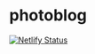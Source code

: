 # photoblog

[![Netlify Status](https://api.netlify.com/api/v1/badges/24d9ef89-a853-4fa7-9d3a-b90fd33a4678/deploy-status)](https://app.netlify.com/sites/photoblogshop/deploys)
